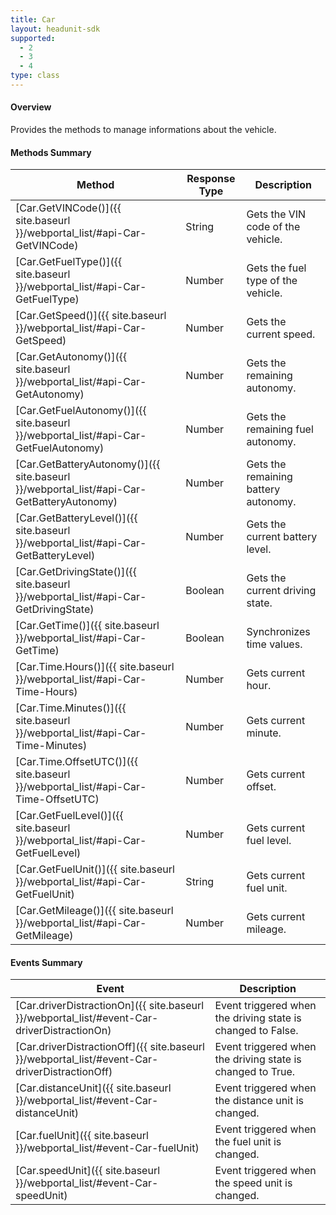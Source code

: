 ```yaml
---
title: Car
layout: headunit-sdk
supported:
  - 2
  - 3
  - 4
type: class
---
```


#### Overview

Provides the methods to manage informations about the vehicle.

#### Methods Summary

Method | Response Type | Description
-----|----|----
[Car.GetVINCode()]({{ site.baseurl }}/webportal_list/#api-Car-GetVINCode) | String | Gets the VIN code of the vehicle.
[Car.GetFuelType()]({{ site.baseurl }}/webportal_list/#api-Car-GetFuelType) | Number| Gets the fuel type of the vehicle.
[Car.GetSpeed()]({{ site.baseurl }}/webportal_list/#api-Car-GetSpeed) | Number| Gets the current speed.
[Car.GetAutonomy()]({{ site.baseurl }}/webportal_list/#api-Car-GetAutonomy) | Number| Gets the remaining autonomy.
[Car.GetFuelAutonomy()]({{ site.baseurl }}/webportal_list/#api-Car-GetFuelAutonomy) | Number| Gets the remaining fuel autonomy.
[Car.GetBatteryAutonomy()]({{ site.baseurl }}/webportal_list/#api-Car-GetBatteryAutonomy) | Number| Gets the remaining battery autonomy.
[Car.GetBatteryLevel()]({{ site.baseurl }}/webportal_list/#api-Car-GetBatteryLevel) | Number| Gets the current battery level.
[Car.GetDrivingState()]({{ site.baseurl }}/webportal_list/#api-Car-GetDrivingState) | Boolean | Gets the current driving state.
[Car.GetTime()]({{ site.baseurl }}/webportal_list/#api-Car-GetTime) | Boolean | Synchronizes time values.
[Car.Time.Hours()]({{ site.baseurl }}/webportal_list/#api-Car-Time-Hours) | Number | Gets current hour.
[Car.Time.Minutes()]({{ site.baseurl }}/webportal_list/#api-Car-Time-Minutes) | Number | Gets current minute.
[Car.Time.OffsetUTC()]({{ site.baseurl }}/webportal_list/#api-Car-Time-OffsetUTC) | Number | Gets current offset.
[Car.GetFuelLevel()]({{ site.baseurl }}/webportal_list/#api-Car-GetFuelLevel) | Number | Gets current fuel level.
[Car.GetFuelUnit()]({{ site.baseurl }}/webportal_list/#api-Car-GetFuelUnit) | String | Gets current fuel unit.
[Car.GetMileage()]({{ site.baseurl }}/webportal_list/#api-Car-GetMileage) | Number | Gets current mileage.

#### Events Summary

Event | Description
----|----
[Car.driverDistractionOn]({{ site.baseurl }}/webportal_list/#event-Car-driverDistractionOn) | Event triggered when the driving state is changed to False.
[Car.driverDistractionOff]({{ site.baseurl }}/webportal_list/#event-Car-driverDistractionOff) | Event triggered when the driving state is changed to True.
[Car.distanceUnit]({{ site.baseurl }}/webportal_list/#event-Car-distanceUnit) | Event triggered when the distance unit is changed.
[Car.fuelUnit]({{ site.baseurl }}/webportal_list/#event-Car-fuelUnit) | Event triggered when the fuel unit is changed.
[Car.speedUnit]({{ site.baseurl }}/webportal_list/#event-Car-speedUnit) | Event triggered when the speed unit is changed.